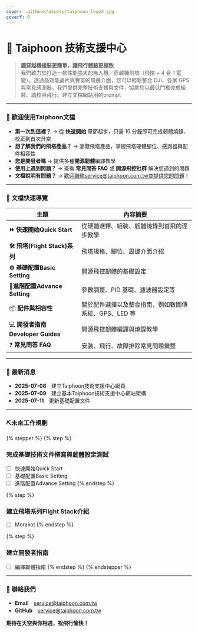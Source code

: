 ```yaml
---
cover: .gitbook/assets/taiphoon_logo3.jpg
coverY: 0
---
```


# 👋 Taiphoon 技術支援中心



> **讓穿越機組裝更簡單，讓飛行體驗更極致**\
> 我們致力於打造一款性能強大的無人機／穿越機飛塔（飛控 + 4 合 1 電變）。透過高效能晶片與豐富的周邊介面，您可以輕鬆整合 DJI、各家 GPS 與常見感測器。我們提供完整技術支援與文件，協助您以最低門檻完成組裝、調校與飛行。建立文檔網站用的prompt

***

### 👋 歡迎使用Taiphoon文檔

* **第一次到這裡？** → 從 **快速開始** 章節起步，只需 10 分鐘即可完成韌體燒錄、校正到首次升空
* **想了解我們的飛塔產品？** → 瀏覽飛塔產品，掌握飛塔硬體腳位、感測器與配件相容性
* **您是開發者嗎** → 提供多種**開源韌體**編譯教學
* **使用上遇到問題？** → 查看 **常見問答 FAQ** 或 **開源飛控社群** 解決您遇到的問題
* **文檔說明有問題？** → 歡迎聯絡service@taiphoon.com.tw並提供您的問題！

***

### 🚀 文檔快速導覽

| 主題                            | 內容摘要                           |
| ----------------------------- | ------------------------------ |
| **⏩ 快速開始Quick Start**         | 從硬體選擇、組裝、韌體燒錄到首飛的逐步教學          |
| **🛠 飛塔(Flight Stack)系列**     | 飛塔規格、腳位、周邊介面介紹                 |
| **⚙️ 基礎配置Basic Setting**      | 開源飛控韌體的基礎設定                    |
| **🔧進階配置Advance Setting**     | 參數調整、PID 基礎、濾波器設定等             |
| 📦 **配件與相容性**                 | 關於配件選擇以及整合指南，例如數圖傳系統、GPS、LED 等 |
| ‍💻 **開發者指南Developer Guides** | 開源飛控韌體編譯與燒錄教學                  |
| ❓ **常見問答 FAQ**                | 安裝、飛行、故障排除常見問題彙整               |

***

### 📢 最新消息

* **2025-07-08**　建立Taiphoon技術支援中心網頁
* **2025-07-09**　建立基本Taiphoon技術支援中心網站架構
* **2025-07-11**　更新基礎配置文件

***

### ⛏️未來工作規劃

{% stepper %}
{% step %}
### 完成基礎技術文件撰寫與韌體設定測試

* [ ] 快速開始Quick Start
* [ ] 基礎配置Basic Setting
* [ ] 進階配置Advance Setting
{% endstep %}

{% step %}
### 建立飛塔系列Flight Stack介紹

* [ ] Morakot
{% endstep %}

{% step %}
### 建立開發者指南

* [ ] 編譯韌體指南
{% endstep %}
{% endstepper %}

***

### 💌 聯絡我們

* **Email**　service@taiphoon.com.tw
* **GitHub**　[service@taiphoon.com.tw](https://github.com/Service-Taiphoon)

**期待在天空與你相遇，祝飛行愉快！**
